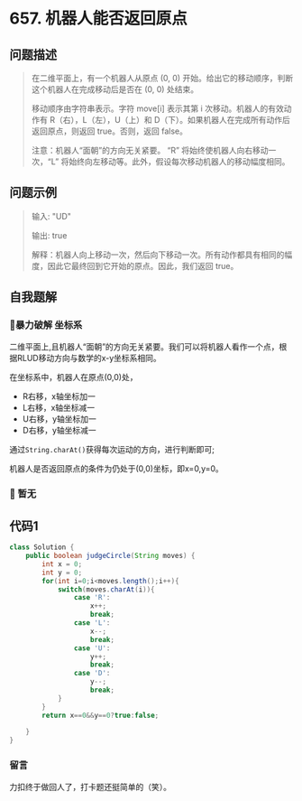# 657. 机器人能否返回原点
问题描述
----
> 在二维平面上，有一个机器人从原点 (0, 0) 开始。给出它的移动顺序，判断这个机器人在完成移动后是否在 (0, 0) 处结束。
>
> 移动顺序由字符串表示。字符 move[i] 表示其第 i 次移动。机器人的有效动作有 R（右），L（左），U（上）和 D（下）。如果机器人在完成所有动作后返回原点，则返回 true。否则，返回 false。
>
> 注意：机器人“面朝”的方向无关紧要。 “R” 将始终使机器人向右移动一次，“L” 将始终向左移动等。此外，假设每次移动机器人的移动幅度相同。


问题示例
----
> 输入: "UD"
>
> 输出: true
>
> 解释：机器人向上移动一次，然后向下移动一次。所有动作都具有相同的幅度，因此它最终回到它开始的原点。因此，我们返回 true。

自我题解
----
### 🦄暴力破解 坐标系

二维平面上,且机器人“面朝”的方向无关紧要。我们可以将机器人看作一个点，根据RLUD移动方向与数学的x-y坐标系相同。

在坐标系中，机器人在原点(0,0)处，
* R右移，x轴坐标加一
* L右移，x轴坐标减一
* U右移，y轴坐标加一
* D右移，y轴坐标减一

通过`String.charAt()`获得每次运动的方向，进行判断即可;

机器人是否返回原点的条件为仍处于(0,0)坐标，即x=0,y=0。


### 🧚‍ 暂无

代码1
----
```java
class Solution {
    public boolean judgeCircle(String moves) {
        int x = 0;
        int y = 0;
        for(int i=0;i<moves.length();i++){
            switch(moves.charAt(i)){
                case 'R':
                    x++;
                    break;
                case 'L':
                    x--;
                    break;
                case 'U':
                    y++;
                    break;
                case 'D':
                    y--;
                    break;
            }
        }
        return x==0&&y==0?true:false;
        
    }
}
```


### 留言

力扣终于做回人了，打卡题还挺简单的（笑）。


